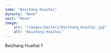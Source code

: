 ```yaml
---
name: "Baizhang Huaihai"
dynasty: "None"
sect: "None"
image: 
    src: "/images/masters/Baizhang_Huaihai.jpg"
    alt: "Baizhang Huaihai"
---
```


Baizhang Huaihai 1
